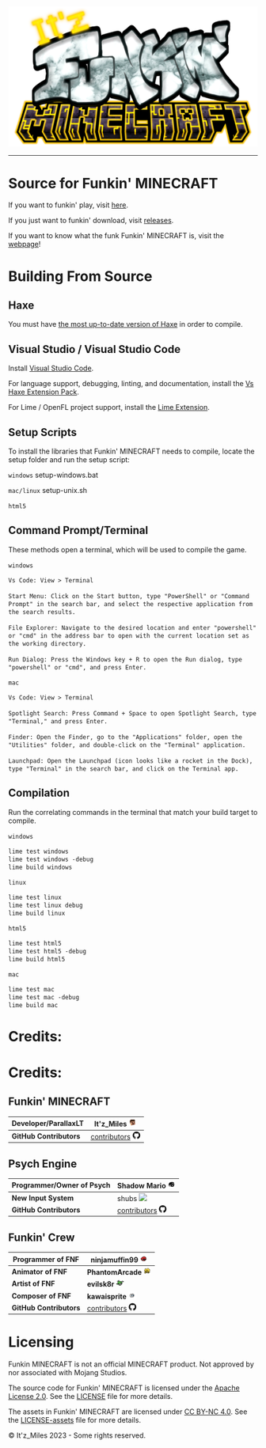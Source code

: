 

<!--This is the markdown readme. View the pretty format on the webpage:
https://github.com/Itz-Miles/Funkin-Minecraft-flixel
-->
![logo](./art/logos/logo_HD.png)
___
# Source for Funkin' MINECRAFT
If you want to funkin' play, visit [here](https://itz-miles.github.io/funkinMinecraft/play).

If you just want to funkin' download, visit [releases](https://github.com/Itz-Miles/Funkin-Minecraft/releases/latest).

If you want to know what the funk Funkin' MINECRAFT is, visit the [webpage](https://itz-miles.github.io/funkinMinecraft)!

# Building From Source

## Haxe
You must have [the most up-to-date version of Haxe](https://haxe.org/download/) in order to compile.

## Visual Studio / Visual Studio Code

Install [Visual Studio Code](https://code.visualstudio.com/download).

For language support, debugging, linting, and documentation, install the [Vs Haxe Extension Pack](https://marketplace.visualstudio.com/items?itemName=vshaxe.haxe-extension-pack).

For Lime / OpenFL project support, install the [Lime Extension](https://marketplace.visualstudio.com/items?itemName=openfl.lime-vscode-extension).


## Setup Scripts
To install the libraries that Funkin' MINECRAFT needs to compile, locate the setup folder and run the setup script:

`windows`
setup-windows.bat

`mac/linux`
setup-unix.sh

`html5`
## Command Prompt/Terminal

 These methods open a terminal, which will be used to compile the game.
 
`windows`
```
Vs Code: View > Terminal 

Start Menu: Click on the Start button, type "PowerShell" or "Command Prompt" in the search bar, and select the respective application from the search results.

File Explorer: Navigate to the desired location and enter "powershell" or "cmd" in the address bar to open with the current location set as the working directory.

Run Dialog: Press the Windows key + R to open the Run dialog, type "powershell" or "cmd", and press Enter.
```

`mac`
```
Vs Code: View > Terminal

Spotlight Search: Press Command + Space to open Spotlight Search, type "Terminal," and press Enter.

Finder: Open the Finder, go to the "Applications" folder, open the "Utilities" folder, and double-click on the "Terminal" application.

Launchpad: Open the Launchpad (icon looks like a rocket in the Dock), type "Terminal" in the search bar, and click on the Terminal app.
```

## Compilation
Run the correlating commands in the terminal that match your build target to compile.

`windows`
```
lime test windows
lime test windows -debug
lime build windows
```

`linux`
```
lime test linux
lime test linux debug
lime build linux
```

`html5`
``` 
lime test html5
lime test html5 -debug
lime build html5
```

`mac`
```
lime test mac
lime test mac -debug
lime build mac
```

# Credits:

# Credits:
<h2>Funkin&#39; MINECRAFT</h2>
<table>
	<thead>
		<tr>
			<th><strong>Developer/ParallaxLT</strong></th>
			<th><strong>It&#39;z_Miles</strong> <img src="./assets/shared/images/icons/miles.png" width="16"></th>
		</tr>
	</thead>
	<tbody>
		<tr>
			<td><strong>GitHub Contributors</strong></td>
			<td><a href="https://github.com/Itz-Miles/Funkin-Minecraft/graphs/contributors">contributors</a> <img src= "./assets/shared/images/icons/github.png" width="16"></td>
		</tr>
	</tbody>
</table>
<h2>Psych Engine</h2>
<table>
	<thead>
		<tr>
			<th><strong>Programmer/Owner of Psych</strong></th>
			<th><strong>Shadow Mario</strong> <img src="./assets/shared/images/icons/shadowmario.png" width="16"></th>
		</tr>
	</thead>
	<tbody>
		<tr>
			<td><strong>New Input System</strong></td>
			<td>shubs <img src="./assets/shared/images/icons/shubs.png" width="16"></td>
		</tr>
		<tr>
			<td><strong>GitHub Contributors</strong></td>
			<td><a href="https://github.com/ShadowMario/FNF-PsychEngine/graphs/contributors">contributors</a> <img src= "./assets/shared/images/icons/github.png" width="16"></td>
		</tr>
	</tbody>
</table>
<h2>Funkin&#39; Crew</h2>
<table>
	<thead>
		<tr>
			<th><strong>Programmer of FNF</strong></th>
			<th><strong>ninjamuffin99</strong> <img src="./assets/shared/images/icons/ninjamuffin99.png" width="16"></th>
		</tr>
	</thead>
	<tbody>
		<tr>
			<td><strong>Animator of FNF</strong></td>
			<td><strong>PhantomArcade</strong> <img src="./assets/shared/images/icons/phantomarcade.png" width="16"></td>
		</tr>
		<tr>
			<td><strong>Artist of FNF</strong></td>
			<td><strong>evilsk8r</strong> <img src="./assets/shared/images/icons/evilsk8r.png" width="16"></td>
		</tr>
		<tr>
			<td><strong>Composer of FNF</strong></td>
			<td><strong>kawaisprite</strong> <img src="./assets/shared/images/icons/kawaisprite.png" width="16"></td>
		</tr>
		<tr>
			<td><strong>GitHub Contributors</strong></td>
			<td><a href="https://github.com/FunkinCrew/Funkin/graphs/contributors">contributors</a> <img src= "./assets/shared/images/icons/github.png" width="16"></td>
		</tr>
	</tbody>
</table>

# Licensing

Funkin MINECRAFT is not an official MINECRAFT product. Not approved by nor associated with Mojang Studios.

The source code for Funkin' MINECRAFT is licensed under the [Apache License 2.0](https://opensource.org/licenses/Apache-2.0). See the [LICENSE](./LICENSE) file for more details.

The assets in Funkin' MINECRAFT are licensed under [CC BY-NC 4.0](https://creativecommons.org/licenses/by-nc/4.0/). See the [LICENSE-assets](./LICENSE-assets) file for more details.

© It'z_Miles 2023 - Some rights reserved.
